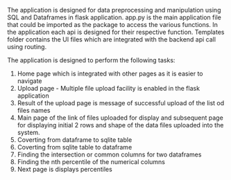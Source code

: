 
The application is designed for data preprocessing and manipulation using SQL and Dataframes in flask application.
app.py is the main application file that could be imported as the package to access the various functions. In the application each api is designed for their respective function.
Templates folder contains the UI files which are integrated with the backend api call using routing.

The application is designed to perform the following tasks:
1. Home page which is integrated with other pages as it is easier to navigate
2. Upload page - Multiple file upload facility is enabled in the flask application
3. Result of the upload page is message of successful upload of the list od files names
4. Main page of the link of files uploaded for display and subsequent page for displaying initial 2 rows and shape of the data files uploaded into the system.
6. Coverting from dataframe to sqlite table
7. Coverting from sqlite table to dataframe
8. Finding the intersection or common columns for two dataframes
9. Finding the nth percentile of the numerical columns
10. Next page is displays percentiles
